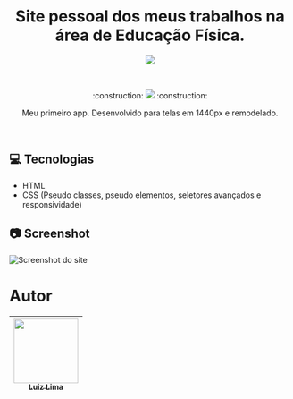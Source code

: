 <h1 align="center">Site pessoal dos meus trabalhos na área de Educação Física. </h1>

<p align="center"> <img src="https://images2.imgbox.com/e2/35/tkKBOQDw_o.jpg"> </p>

<br>

<p align="center">
:construction: 
<img src="http://img.shields.io/static/v1?label=STATUS&message=EM%20DESENVOLVIMENTO&color=GREEN&style=for-the-badge"/> 
:construction:
</p>
<p align="center">Meu primeiro app. Desenvolvido para telas em 1440px e remodelado.
</p>
<br>

## :computer: Tecnologias
* HTML
* CSS (Pseudo classes, pseudo elementos, seletores avançados e responsividade)

## :camera: Screenshot
![Screenshot do site](https://images2.imgbox.com/6a/d8/hovNpZbK_o.png)

# Autor

| [<img src="https://avatars.githubusercontent.com/u/109322803?v=4" width=115><br><sub>Luiz Lima</sub>](https://github.com/ZickDev) | 
| ------------- |
